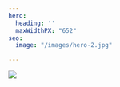 ```yaml
---
hero:
  heading: ''
  maxWidthPX: "652"
seo:
  image: "/images/hero-2.jpg"

---
```

![](/images/820x312banner.svg)